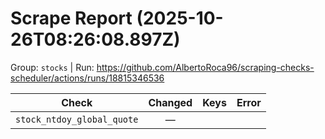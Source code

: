 # Scrape Report (2025-10-26T08:26:08.897Z)

Group: `stocks`  |  Run: https://github.com/AlbertoRoca96/scraping-checks-scheduler/actions/runs/18815346536

| Check | Changed | Keys | Error |
|---|:---:|:--|:--|
| `stock_ntdoy_global_quote` | — |  |  |
